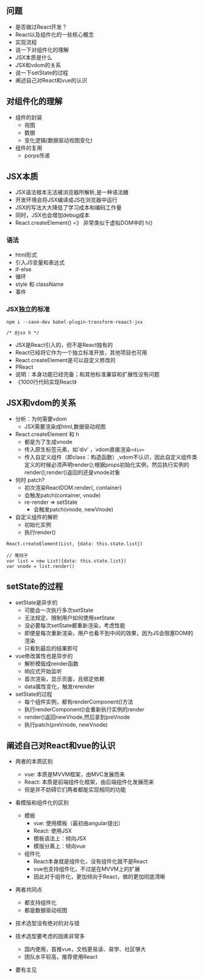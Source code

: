 ## 问题

- 是否做过React开发？
- React以及组件化的一些核心概念
- 实现流程
- 说一下对组件化的理解
- JSX本质是什么
- JSX和vdom的关系
- 说一下setState的过程
- 阐述自己对React和vue的认识

## 对组件化的理解

- 组件的封装
	- 视图
	- 数据
	- 变化逻辑(数据驱动视图变化)
- 组件的复用
	- porps传递

## JSX本质

- JSX语法根本无法被浏览器所解析,是一种语法糖
- 开发环境会将JSX编译成JS在浏览器中运行
- JSX的写法大大降低了学习成本和编码工作量
- 同时，JSX也会增加debug成本
- React.createElement() =》 非常类似于虚拟DOM中的 h()

### 语法

- html形式
- 引入JS变量和表达式
- if-else
- 循环
- style 和 className
- 事件

### JSX独立的标准

`npm i --save-dev babel-plugin-transform-reaact-jsx`

`/* @jsx h */`

- JSX是React引入的，但不是React独有的
- React已经将它作为一个独立标准开放，其他项目也可用
- React.createElement是可以自定义修改的
- PReact
- 说明：本身功能已经完备；和其他标准兼容和扩展性没有问题
- 《1000行代码实现React》

## JSX和vdom的关系

- 分析：为何需要vdom
	- JSX需要渲染成html,数据驱动视图
- React.createElement 和 h
	- 都是为了生成vnode
	- 传入原生标签元素，如'div'	，vdom直接渲染`<div>`
	- 传入自定义组件（即class：构造函数）,vdom不认识，因此自定义组件类定义的时候必须声明render();根据props初始化实例，然后执行实例的render();render()返回的还是vnode对象
- 何时 patch?
	- 初次渲染ReactDOM.render(<App/>, container)
	- 会触发patch(container, vnode)
	- re-render => setState
		- 会触发patch(vnode, newVnode)
- 自定义组件的解析
	- 初始化实例
	- 执行render()

```
React.createElement(List, {data: this.state.list})

// 等同于
var list = new List({data: this.state.list})
var vnode = list.render()
```


## setState的过程

- setState是异步的
	- 可能会一次执行多次setState
	- 无法规定、限制用户如何使用setState
	- 没必要每次setState都重新渲染，考虑性能
	- 即便是每次重新渲染，用户也看不到中间的效果，因为JS会阻塞DOM的渲染
	- 只看到最后的结果即可
- vue修改属性也是异步的
	- 解析模版成render函数
	- 响应式开始监听
	- 首次渲染，显示页面，且绑定依赖
	- data属性变化，触发rerender
- setState的过程
	- 每个组件实例，都有renderComponent()方法
	- 执行renderComponent()会重新执行实例的render
	- render()返回newVnode,然后拿到preVnode
	- 执行patch(preVnode, newVnode)

## 阐述自己对React和vue的认识

- 两者的本质区别
	- vue: 本质是MVVM框架，由MVC发展而来
	- React: 本质是前端组件化框架，由后端组件化发展而来
	- 但是并不妨碍它们两者都能实现相同的功能

- 看模版和组件化的区别
	- 模板
		- vue: 使用模板（最初由angular提出）
		- React: 使用JSX
		- 模板语法上：倾向JSX
		- 模版分离上：倾向vue
	- 组件化
		- React本身就是组件化，没有组件化就不是React
		- vue也支持组件化，不过是在MVVM上的扩展
		- 因此对于组件化，更加倾向于React，做的更加彻底清晰 

- 两者共同点
	- 都支持组件化
	- 都是数据驱动视图

- 技术选型没有绝对的对与错

- 技术选型要考虑的因素非常多
	- 国内使用，首推vue，文档更易读、易学、社区够大
	- 团队水平较高，推荐使用React

- 要有主见





















































